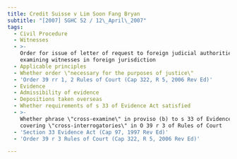 ```yaml
---
title: Credit Suisse v Lim Soon Fang Bryan
subtitle: "[2007] SGHC 52 / 12\_April\_2007"
tags:
  - Civil Procedure
  - Witnesses
  - >-
    Order for issue of letter of request to foreign judicial authorities for
    examining witnesses in foreign jurisdiction
  - Applicable principles
  - Whether order \"necessary for the purposes of justice\"
  - 'Order 39 rr 1, 2 Rules of Court (Cap 322, R 5, 2006 Rev Ed)'
  - Evidence
  - Admissibility of evidence
  - Depositions taken overseas
  - Whether requirements of s 33 of Evidence Act satisfied
  - >-
    Whether phrase \"cross-examine\" in proviso (b) to s 33 of Evidence Act
    covering \"cross-interrogatories\" in O 39 r 3 of Rules of Court
  - 'Section 33 Evidence Act (Cap 97, 1997 Rev Ed)'
  - 'Order 39 r 3 Rules of Court (Cap 322, R 5, 2006 Rev Ed)'

---
```


